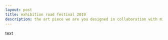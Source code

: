 ```yaml
---
layout: post
title: exhibition road festival 2019
description: the art piece we are you designed in collaboration with miyuki oka for the grantham art prize 2018 on display at imperial college london for the warmup event of the london climate action week as part of the great exhibition road festival
---
```


text
